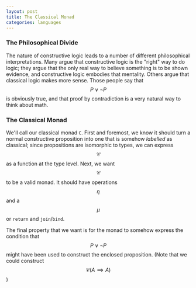 ```yaml
---
layout: post
title: The Classical Monad
categories: languages
---
```


### The Philosophical Divide
The nature of constructive logic leads to a number of different philosophical
interpretations. Many argue that constructive logic is the "right" way to do
logic; they argue that the only real way to believe something is to be shown
evidence, and constructive logic embodies that mentality. Others argue that
classical logic makes more sense. Those people say that $$P \vee \neg P$$ is
obviously true, and that proof by contradiction is a very natural way to think
about math.

### The Classical Monad
We'll call our classical monad `C`. First and foremost, we know it
should turn a normal constructive proposition into one that is somehow
*labelled* as classical; since propositions are isomorphic to types, we can
express $$\mathcal{C}$$ as a function at the type level. Next, we want
$$\mathcal{C}$$ to be a valid monad. It should have operations $$\eta$$ and a
$$\mu$$ or `return` and `join`/`bind`.

The final property that we want is for the monad to somehow express the
condition that $$P \vee \neg P$$ might have been used to construct the enclosed
proposition. (Note that we could construct $$\mathcal{C} (A \implies A)$$)
